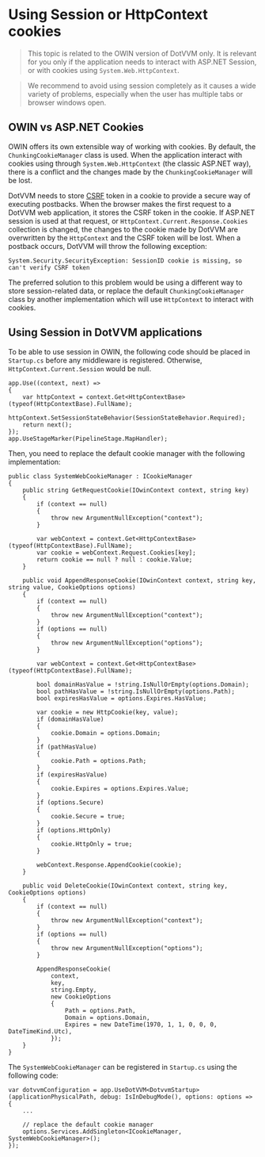 # Using Session or HttpContext cookies

> This topic is related to the OWIN version of DotVVM only. It is relevant for you only if the application needs to interact with ASP.NET Session, or with cookies using `System.Web.HttpContext`.

> We recommend to avoid using session completely as it causes a wide variety of problems, especially when the user has multiple tabs or browser windows open.

## OWIN vs ASP.NET Cookies

OWIN offers its own extensible way of working with cookies. By default, the `ChunkingCookieManager` class is used. When the application interact with cookies using through `System.Web.HttpContext` (the classic ASP.NET way), there is a conflict and the changes made by the `ChunkingCookieManager` will be lost.

DotVVM needs to store [CSRF](https://en.wikipedia.org/wiki/Cross-site_request_forgery) token in a cookie to provide a secure way of executing postbacks. When the browser makes the first request to a DotVVM web application, it stores the CSRF token in the cookie. If ASP.NET session is used at that request, or `HttpContext.Current.Response.Cookies` collection is changed, the changes to the cookie made by DotVVM are overwritten by the `HttpContext` and the CSRF token will be lost. When a postback occurs, DotVVM will throw the following exception: 

```
System.Security.SecurityException: SessionID cookie is missing, so can't verify CSRF token
```

The preferred solution to this problem would be using a different way to store session-related data, or replace the default `ChunkingCookieManager` class by another implementation which will use `HttpContext` to interact with cookies.

## Using Session in DotVVM applications

To be able to use session in OWIN, the following code should be placed in `Startup.cs` before any middleware is registered. Otherwise, `HttpContext.Current.Session` would be null.

```CSHARP
app.Use((context, next) =>
{
    var httpContext = context.Get<HttpContextBase>(typeof(HttpContextBase).FullName);
    httpContext.SetSessionStateBehavior(SessionStateBehavior.Required);
    return next();
});
app.UseStageMarker(PipelineStage.MapHandler);
```

Then, you need to replace the default cookie manager with the following implementation:

```CSHARP
public class SystemWebCookieManager : ICookieManager
{
    public string GetRequestCookie(IOwinContext context, string key)
    {
        if (context == null)
        {
            throw new ArgumentNullException("context");
        }

        var webContext = context.Get<HttpContextBase>(typeof(HttpContextBase).FullName);
        var cookie = webContext.Request.Cookies[key];
        return cookie == null ? null : cookie.Value;
    }

    public void AppendResponseCookie(IOwinContext context, string key, string value, CookieOptions options)
    {
        if (context == null)
        {
            throw new ArgumentNullException("context");
        }
        if (options == null)
        {
            throw new ArgumentNullException("options");
        }

        var webContext = context.Get<HttpContextBase>(typeof(HttpContextBase).FullName);

        bool domainHasValue = !string.IsNullOrEmpty(options.Domain);
        bool pathHasValue = !string.IsNullOrEmpty(options.Path);
        bool expiresHasValue = options.Expires.HasValue;

        var cookie = new HttpCookie(key, value);
        if (domainHasValue)
        {
            cookie.Domain = options.Domain;
        }
        if (pathHasValue)
        {
            cookie.Path = options.Path;
        }
        if (expiresHasValue)
        {
            cookie.Expires = options.Expires.Value;
        }
        if (options.Secure)
        {
            cookie.Secure = true;
        }
        if (options.HttpOnly)
        {
            cookie.HttpOnly = true;
        }

        webContext.Response.AppendCookie(cookie);
    }

    public void DeleteCookie(IOwinContext context, string key, CookieOptions options)
    {
        if (context == null)
        {
            throw new ArgumentNullException("context");
        }
        if (options == null)
        {
            throw new ArgumentNullException("options");
        }

        AppendResponseCookie(
            context,
            key,
            string.Empty,
            new CookieOptions
            {
                Path = options.Path,
                Domain = options.Domain,
                Expires = new DateTime(1970, 1, 1, 0, 0, 0, DateTimeKind.Utc),
            });
    }
}
```

The `SystemWebCookieManager` can be registered in `Startup.cs` using the following code:

```
var dotvvmConfiguration = app.UseDotVVM<DotvvmStartup>(applicationPhysicalPath, debug: IsInDebugMode(), options: options =>
{
    ...

    // replace the default cookie manager
    options.Services.AddSingleton<ICookieManager, SystemWebCookieManager>();
});
```